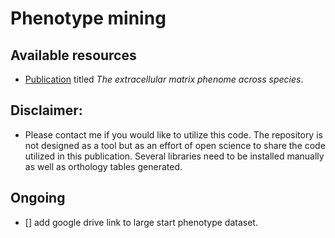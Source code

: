 # Phenotype mining


## Available resources
- [Publication](https://doi.org/10.1016/j.mbplus.2020.100039) titled _The extracellular matrix phenome across species_.

## Disclaimer:
- Please contact me if you would like to utilize this code. The repository is not designed as a tool but as an effort of open science to share the code utilized in this publication. Several libraries need to be installed manually as well as orthology tables generated.

## Ongoing
- [] add google drive link to large start phenotype dataset.